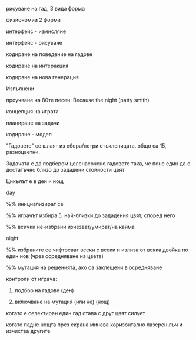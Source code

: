 рисуване на гад, 3 вида форма

физиономии 2 форми

интерфейс - измисляне

интерфейс - рисуване

кодиране на поведение на гадове

кодиране на интеракция

кодиране на нова генерация


Изпълнени

проучване на 80те песен: Because the night (patty smith)

концепция на играта

планиране на задачи

кодиране - модел




"Гадовете" се шлаят из обора/петри стъкленицата. общо са 15, разноцветни.

Задачата е да подберем целенасочено гадовете така, че поне един да е достатъчно близо до зададени стойности цвят

Цикълът е в ден и нощ

day

%% инициализират се

%% играчът избира 5, най-близки до зададения цвят, според него

%% всички не-избрани изчезват/умират/на кайма

night

%% избраните се чифтосват всеки с всеки и излиза от всяка двойка по един нов (чрез осредняване на цвета)

%% мутация на решенията, ако са заклещени в осредняване 


контроли от играча:

1) подбор на гадове (ден)

2) включване на мутация (или не) (нощ)


когато е селектиран един гад става с друг цвят силует

когато падне нощта през екрана минава хоризонтално лазерен лъч и изчиства другите
